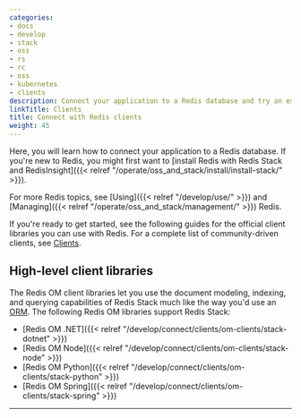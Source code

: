 ```yaml
---
categories:
- docs
- develop
- stack
- oss
- rs
- rc
- oss
- kubernetes
- clients
description: Connect your application to a Redis database and try an example
linkTitle: Clients
title: Connect with Redis clients
weight: 45
---
```


Here, you will learn how to connect your application to a Redis database. If you're new to Redis, you might first want to [install Redis with Redis Stack and RedisInsight]({{< relref "/operate/oss_and_stack/install/install-stack/" >}}).

For more Redis topics, see [Using]({{< relref "/develop/use/" >}}) and [Managing]({{< relref "/operate/oss_and_stack/management/" >}}) Redis.

If you're ready to get started, see the following guides for the official client libraries you can use with Redis. For a complete list of community-driven clients, see [Clients](/resources/clients/).


## High-level client libraries

The Redis OM client libraries let you use the document modeling, indexing, and querying capabilities of Redis Stack much like the way you'd use an [ORM](https://en.wikipedia.org/wiki/Object%E2%80%93relational_mapping). The following Redis OM libraries support Redis Stack:

* [Redis OM .NET]({{< relref "/develop/connect/clients/om-clients/stack-dotnet" >}})
* [Redis OM Node]({{< relref "/develop/connect/clients/om-clients/stack-node" >}})
* [Redis OM Python]({{< relref "/develop/connect/clients/om-clients/stack-python" >}})
* [Redis OM Spring]({{< relref "/develop/connect/clients/om-clients/stack-spring" >}})

<hr>